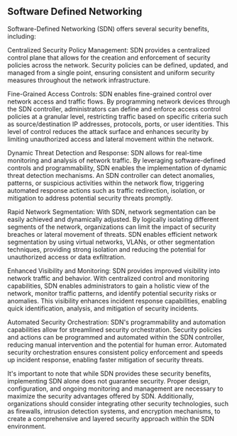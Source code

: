 ## Software Defined Networking

Software-Defined Networking (SDN) offers several security benefits, including:

Centralized Security Policy Management: SDN provides a centralized control plane that allows for the creation and enforcement of security policies across the network. Security policies can be defined, updated, and managed from a single point, ensuring consistent and uniform security measures throughout the network infrastructure.

Fine-Grained Access Controls: SDN enables fine-grained control over network access and traffic flows. By programming network devices through the SDN controller, administrators can define and enforce access control policies at a granular level, restricting traffic based on specific criteria such as source/destination IP addresses, protocols, ports, or user identities. This level of control reduces the attack surface and enhances security by limiting unauthorized access and lateral movement within the network.

Dynamic Threat Detection and Response: SDN allows for real-time monitoring and analysis of network traffic. By leveraging software-defined controls and programmability, SDN enables the implementation of dynamic threat detection mechanisms. An SDN controller can detect anomalies, patterns, or suspicious activities within the network flow, triggering automated response actions such as traffic redirection, isolation, or mitigation to address potential security threats promptly.

Rapid Network Segmentation: With SDN, network segmentation can be easily achieved and dynamically adjusted. By logically isolating different segments of the network, organizations can limit the impact of security breaches or lateral movement of threats. SDN enables efficient network segmentation by using virtual networks, VLANs, or other segmentation techniques, providing strong isolation and reducing the potential for unauthorized access or data exfiltration.

Enhanced Visibility and Monitoring: SDN provides improved visibility into network traffic and behavior. With centralized control and monitoring capabilities, SDN enables administrators to gain a holistic view of the network, monitor traffic patterns, and identify potential security risks or anomalies. This visibility enhances incident response capabilities, enabling quick identification, analysis, and mitigation of security incidents.

Automated Security Orchestration: SDN's programmability and automation capabilities allow for streamlined security orchestration. Security policies and actions can be programmed and automated within the SDN controller, reducing manual intervention and the potential for human error. Automated security orchestration ensures consistent policy enforcement and speeds up incident response, enabling faster mitigation of security threats.

It's important to note that while SDN provides these security benefits, implementing SDN alone does not guarantee security. Proper design, configuration, and ongoing monitoring and management are necessary to maximize the security advantages offered by SDN. Additionally, organizations should consider integrating other security technologies, such as firewalls, intrusion detection systems, and encryption mechanisms, to create a comprehensive and layered security approach within the SDN environment.






